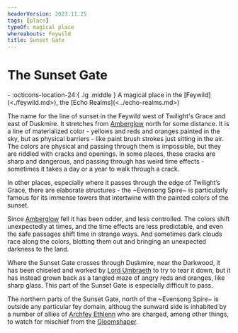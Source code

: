 ```yaml
---
headerVersion: 2023.11.25
tags: [place]
typeOf: magical place
whereabouts: Feywild
title: Sunset Gate
---
```


# The Sunset Gate
<div class="grid cards ext-narrow-margin ext-one-column" markdown>
-    :octicons-location-24:{ .lg .middle } A magical place in the [Feywild](<./feywild.md>), the [Echo Realms](<../echo-realms.md>)  
</div>


The name for the line of sunset in the Feywild west of Twilight's Grace and east of Duskmire. It stretches from [Amberglow](<./amberglow.md>) north for some distance. It is a line of materialized color - yellows and reds and oranges painted in the sky, but as physical barriers - like paint brush strokes just sitting in the air. The colors are physical and passing through them is impossible, but they are riddled with cracks and openings. In some places, these cracks are sharp and dangerous, and passing through has weird time effects - sometimes it takes a day or a year to walk through a crack. 

In other places, especially where it passes through the edge of Twilight’s Grace, there are elaborate structures - the ~Evensong Spire~ is particularly famous for its immense towers that intertwine with the painted colors of the sunset.

Since [Amberglow](<./amberglow.md>) fell it has been odder, and less controlled. The colors shift unexpectedly at times, and the time effects are less predictable, and even the safe passages shift time in strange ways. And sometimes dark clouds race along the colors, blotting them out and bringing an unexpected darkness to the land.

Where the Sunset Gate crosses through Duskmire, near the Darkwood, it has been chiseled and worked by [Lord Umbraeth](<../../../../people/extraplanar-powers/lord-umbraeth.md>) to try to tear it down, but it has instead grown back as a tangled maze of angry reds and oranges, like sharp glass. This part of the Sunset Gate is especially difficult to pass.

The northern parts of the Sunset Gate, north of the ~Evensong Spire~ is outside any particular fey domain, althoug the sunward side is inhabited by a number of allies of [Archfey Ethlenn](<../../../../people/extraplanar-powers/archfey-ethlenn.md>) who are charged, among other things, to watch for mischief from the [Gloomshaper](<../../../../people/extraplanar-powers/lord-umbraeth.md>).

